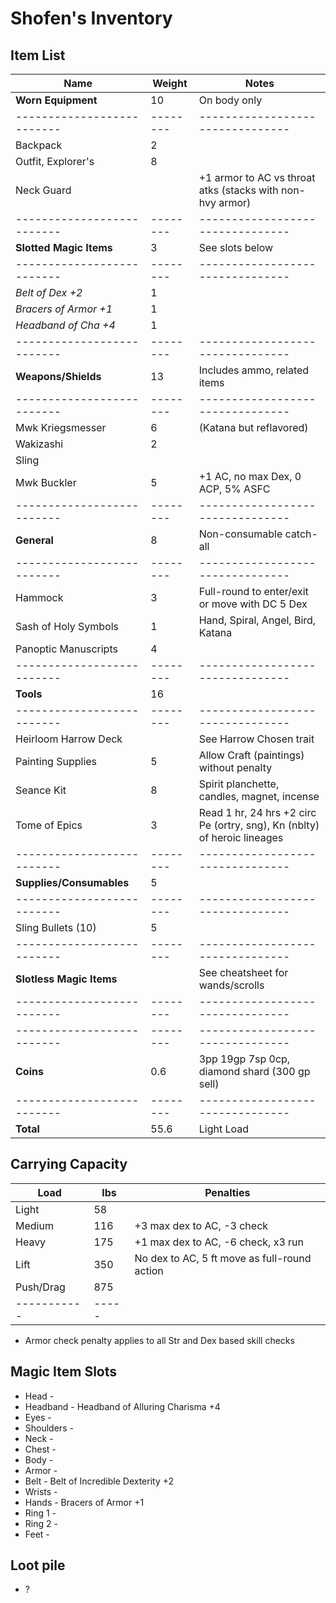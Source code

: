 # Shofen's Inventory
## Item List
| Name                     | Weight | Notes
|--------------------------|--------|--------------------------------
| **Worn Equipment**       |  10    | On body only
|--------------------------|--------|--------------------------------
| Backpack                 |   2    |
| Outfit, Explorer's       |   8    |
| Neck Guard               |        | +1 armor to AC vs throat atks (stacks with non-hvy armor)
|--------------------------|--------|--------------------------------
| **Slotted Magic Items**  |   3    | See slots below
|--------------------------|--------|--------------------------------
| *Belt of Dex +2*         |   1    |
| *Bracers of Armor +1*    |   1    |
| *Headband of Cha +4*     |   1    |
|--------------------------|--------|--------------------------------
| **Weapons/Shields**      |  13    | Includes ammo, related items
|--------------------------|--------|--------------------------------
| Mwk Kriegsmesser         |   6    | (Katana but reflavored)
| Wakizashi                |   2    |
| Sling                    |        |
| Mwk Buckler              |   5    | +1 AC, no max Dex, 0 ACP, 5% ASFC
|--------------------------|--------|--------------------------------
| **General**              |   8    | Non-consumable catch-all
|--------------------------|--------|--------------------------------
| Hammock                  |   3    | Full-round to enter/exit or move with DC 5 Dex
| Sash of Holy Symbols     |   1    | Hand, Spiral, Angel, Bird, Katana
| Panoptic Manuscripts     |   4    |
|--------------------------|--------|--------------------------------
| **Tools**                |  16    |
|--------------------------|--------|--------------------------------
| Heirloom Harrow Deck     |        | See Harrow Chosen trait
| Painting Supplies        |   5    | Allow Craft (paintings) without penalty
| Seance Kit               |   8    | Spirit planchette, candles, magnet, incense
| Tome of Epics            |   3    | Read 1 hr, 24 hrs +2 circ Pe (ortry, sng), Kn (nblty) of heroic lineages
|--------------------------|--------|--------------------------------
| **Supplies/Consumables** |   5    |
|--------------------------|--------|--------------------------------
| Sling Bullets (10)       |   5    |
|--------------------------|--------|--------------------------------
| **Slotless Magic Items** |        | See cheatsheet for wands/scrolls
|--------------------------|--------|--------------------------------
|--------------------------|--------|--------------------------------
| **Coins**                |   0.6  | 3pp 19gp 7sp 0cp, diamond shard (300 gp sell)
|--------------------------|--------|--------------------------------
| **Total**                |  55.6  | Light Load

## Carrying Capacity
| Load      | lbs | Penalties
|-----------|-----|------------
| Light     |  58 |
| Medium    | 116 | +3 max dex to AC, -3 check
| Heavy     | 175 | +1 max dex to AC, -6 check, x3 run
| Lift      | 350 | No dex to AC, 5 ft move as full-round action
| Push/Drag | 875 |
|-----------|-----|
* Armor check penalty applies to all Str and Dex based skill checks

## Magic Item Slots
- Head      -
- Headband  - Headband of Alluring Charisma +4
- Eyes      -
- Shoulders -
- Neck      -
- Chest     -
- Body      -
- Armor     -
- Belt      - Belt of Incredible Dexterity +2
- Wrists    -
- Hands     - Bracers of Armor +1
- Ring 1    -
- Ring 2    -
- Feet      -

## Loot pile
- ?
